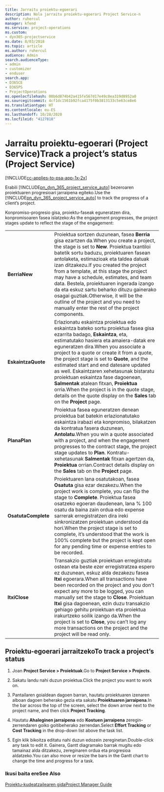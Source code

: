 ```yaml
---
title: Jarraitu proiektu-egoerari
description: Nola jarraitu proiektu-egoerari Project Service-n
author: ruhercul
manager: kfend
ms.service: project-operations
ms.custom:
- dyn365-projectservice
ms.date: 8/03/2018
ms.topic: article
ms.author: ruhercul
audience: Admin
search.audienceType:
- admin
- customizer
- enduser
search.app:
- D365CE
- D365PS
- ProjectOperations
ms.openlocfilehash: 00b6d874b42a415fe567d17e49c0ea319d8952a0
ms.sourcegitcommit: 4cf1dc1561b92fca4175f0b3813133c5e63ce8e6
ms.translationtype: HT
ms.contentlocale: eu-ES
ms.lasthandoff: 10/28/2020
ms.locfileid: "4127818"
---
```

# <a name="track-a-projects-status-project-service"></a><span data-ttu-id="1323d-103">Jarraitu proiektu-egoerari (Project Service)</span><span class="sxs-lookup"><span data-stu-id="1323d-103">Track a project’s status (Project Service)</span></span>

[!INCLUDE[cc-applies-to-psa-app-1x-2x](../includes/cc-applies-to-psa-app-1x-2x.md)]

<span data-ttu-id="1323d-104">Erabili [!INCLUDE[pn_dyn_365_project_service_auto](../includes/pn-dyn-365-project-service-auto.md)] bezeroaren proiektuaren progresioari jarraipena egiteko.</span><span class="sxs-lookup"><span data-stu-id="1323d-104">Use the [!INCLUDE[pn_dyn_365_project_service_auto](../includes/pn-dyn-365-project-service-auto.md)] to track the progress of a client’s project.</span></span>  

<span data-ttu-id="1323d-105">Konpromiso-progresio gisa, proiektu-faseak eguneratzen dira, konpromisoaren fasea islatzeko:</span><span class="sxs-lookup"><span data-stu-id="1323d-105">As the engagement progresses, the project stages update to reflect the stage of the engagement:</span></span>  


|              |                                                                                                                                                                                                                                                                                                  |
|--------------|--------------------------------------------------------------------------------------------------------------------------------------------------------------------------------------------------------------------------------------------------------------------------------------------------|
|   <span data-ttu-id="1323d-106">**Berria**</span><span class="sxs-lookup"><span data-stu-id="1323d-106">**New**</span></span>    | <span data-ttu-id="1323d-107">Proiektua sortzen duzunean, fasea **Berria** gisa ezartzen da.</span><span class="sxs-lookup"><span data-stu-id="1323d-107">When you create a project, the stage is set to **New**.</span></span> <span data-ttu-id="1323d-108">Proiektua txantiloi batetik sortu baduzu, proiektuaren fasean antolaketa, estimazioak eta taldea datuak izan ditzakezu.</span><span class="sxs-lookup"><span data-stu-id="1323d-108">If you created the project from a template, at this stage the project may have a schedule, estimates, and team data.</span></span> <span data-ttu-id="1323d-109">Bestela, proiektuaren ingerada izango da eta eskuz sartu beharko dituzu gainerako osagai guztiak.</span><span class="sxs-lookup"><span data-stu-id="1323d-109">Otherwise, it will be the outline of the project and you need to manually enter the rest of the project components.</span></span> |
|  <span data-ttu-id="1323d-110">**Eskaintza**</span><span class="sxs-lookup"><span data-stu-id="1323d-110">**Quote**</span></span>   |      <span data-ttu-id="1323d-111">Erlazionatu eskaintza proiektua edo eskaintza bateko sortu proiektua fasea gisa ezarrita badago, **Eskaintza**, eta, estimatutako hasiera eta amaiera-datak ere eguneratzen dira.</span><span class="sxs-lookup"><span data-stu-id="1323d-111">When you associate a project to a quote or create it from a quote, the project stage is set to **Quote**, and the estimated start and end datesare updated as well.</span></span> <span data-ttu-id="1323d-112">Eskaintzaren xehetasunak bistaratu proiektuan eskaintza fase dagoenean, **Salmentak** atalean fitxan, **Proiektua** orria.</span><span class="sxs-lookup"><span data-stu-id="1323d-112">When the project is in the quote stage, details on the quote display on the **Sales** tab on the **Project** page.</span></span>      |
|   <span data-ttu-id="1323d-113">**Plana**</span><span class="sxs-lookup"><span data-stu-id="1323d-113">**Plan**</span></span>   |                                     <span data-ttu-id="1323d-114">Proiektua fasea eguneratzen denean proiektua bat batekin erlazionatutako eskaintza irabazi eta konpromiso, bilakatzen da kontratua fasera duzunean, **Antolatu**.</span><span class="sxs-lookup"><span data-stu-id="1323d-114">When you win a quote associated with a project, and when the engagement progresses to the contract stage, the project stage updates to **Plan**.</span></span> <span data-ttu-id="1323d-115">Kontratu-xehetasunak **Salmentak** fitxan agertzen da, **Proiektua** orrian.</span><span class="sxs-lookup"><span data-stu-id="1323d-115">Contract details display on the **Sales** tab on the **Project** page.</span></span>                                      |
| <span data-ttu-id="1323d-116">**Osatuta**</span><span class="sxs-lookup"><span data-stu-id="1323d-116">**Complete**</span></span> |                    <span data-ttu-id="1323d-117">Proiektuaren lana osatutakoan, fasea **Osatuta** gisa ezar dezakezu.</span><span class="sxs-lookup"><span data-stu-id="1323d-117">When the project work is complete, you can flip the stage to **Complete**.</span></span> <span data-ttu-id="1323d-118">Proiektua fasea osatzeko egoeran daudenean, lana % 100 osatu da baina zain ordua edo expense sarrerak erregistratzen dira ireki sinkronizatzen proiektuan understood da hori.</span><span class="sxs-lookup"><span data-stu-id="1323d-118">When the project stage is set to complete, it’s understood that the work is 100% complete but the project is kept open for any pending time or expense entries to be recorded.</span></span>                     |
|  <span data-ttu-id="1323d-119">**Itxi**</span><span class="sxs-lookup"><span data-stu-id="1323d-119">**Close**</span></span>   |           <span data-ttu-id="1323d-120">Transakzio guztiak proiektuan erregistratu ostean eta beste ezer erregistratzea espero ez duzunean, eskuz alda dezakezu fasea **Itxi** egoerara.</span><span class="sxs-lookup"><span data-stu-id="1323d-120">When all transactions have been recorded on the project and you don't expect any more to be logged, you can manually set the stage to **Close**.</span></span> <span data-ttu-id="1323d-121">Proiektuan **Itxi** gisa dagoenean, ezin duzu transakzio gehiago gehitu proiektuan eta proiektua irakurtzeko soilik izango da.</span><span class="sxs-lookup"><span data-stu-id="1323d-121">When the project is set to **Close**, you can’t log any more transactions on the project and the project will be read only.</span></span>           |

## <a name="to-track-a-projects-status"></a><span data-ttu-id="1323d-122">Proiektu-egoerari jarraitzeko</span><span class="sxs-lookup"><span data-stu-id="1323d-122">To track a project’s status</span></span>  

1.  <span data-ttu-id="1323d-123">Joan **Project Service > Proiektuak**.</span><span class="sxs-lookup"><span data-stu-id="1323d-123">Go to **Project Service > Projects**.</span></span>  

2.  <span data-ttu-id="1323d-124">Sakatu landu nahi duzun proiektua.</span><span class="sxs-lookup"><span data-stu-id="1323d-124">Click the project you want to work on.</span></span>  

3.  <span data-ttu-id="1323d-125">Pantailaren goialdean dagoen barran, hautatu proiektuaren izenaren alboan dagoen beherako gezia eta sakatu **Proiektuaren jarraipena**.</span><span class="sxs-lookup"><span data-stu-id="1323d-125">In the bar across the top of the screen, select the down arrow next to the project name, and then click **Project Tracking**.</span></span>  

4.  <span data-ttu-id="1323d-126">Hautatu **Ahaleginen jarraipena** edo **Kostuen jarraipena** zeregin-zerrendaren goiko goitibeherako zerrendan.</span><span class="sxs-lookup"><span data-stu-id="1323d-126">Select **Effort Tracking** or **Cost Tracking** in the drop-down list above the task list.</span></span>  

5.  <span data-ttu-id="1323d-127">Egin klik bikoitza editatu nahi duzun edozein zereginetan.</span><span class="sxs-lookup"><span data-stu-id="1323d-127">Double-click any task to edit it.</span></span> <span data-ttu-id="1323d-128">Gainera, Gantt diagramako barrak mugitu edo tamainaz alda ditzakezu, zereginaren ordua eta progresioa aldatzeko.</span><span class="sxs-lookup"><span data-stu-id="1323d-128">You can also move or resize the bars in the Gantt chart to change the time and progress for a task.</span></span>  

### <a name="see-also"></a><span data-ttu-id="1323d-129">Ikusi baita ere</span><span class="sxs-lookup"><span data-stu-id="1323d-129">See Also</span></span>  
 [<span data-ttu-id="1323d-130">Proiektu-kudeatzailearen gida</span><span class="sxs-lookup"><span data-stu-id="1323d-130">Project Manager Guide</span></span>](../psa/project-manager-guide.md)
